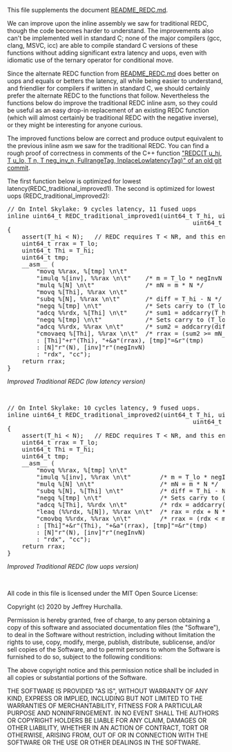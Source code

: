 This file supplements the document [README_REDC.md](README_REDC.md).

We can improve upon the inline assembly we saw for traditional REDC, though the code becomes harder to understand.  The improvements also can't be implemented well in standard C; none of the major compilers (gcc, clang, MSVC, icc) are able to compile standard C versions of these functions without adding significant extra latency and uops, even with idiomatic use of the ternary operator for conditional move.

Since the alternate REDC function from [README_REDC.md](README_REDC.md) does better on uops and equals or betters the latency, all while being easier to understand, and friendlier for compilers if written in standard C, we should certainly prefer the alternate REDC to the functions that follow.  Nevertheless the functions below do improve the traditional REDC inline asm, so they could be useful as an easy drop-in replacement of an existing REDC function (which will almost certainly be traditional REDC with the negative inverse), or they might be interesting for anyone curious.

The improved functions below are correct and produce output equivalent to the previous inline asm we saw for the traditional REDC.  You can find a rough proof of correctness in comments of the C++ function ["REDC(T u_hi, T u_lo, T n, T neg_inv_n, FullrangeTag, InplaceLowlatencyTag)" of an old git commit](https://github.com/hurchalla/modular_arithmetic/blob/66281af1639031b04bdaf9b916e5d5638d3ded25/montgomery_arithmetic/include/hurchalla/montgomery_arithmetic/detail/platform_specific/RedcLargeR.h#L365).

The first function below is optimized for lowest latency(REDC_traditional_improved1).  The second is optimized for lowest uops (REDC_traditional_improved2):</br>


<pre>
// On Intel Skylake: 9 cycles latency, 11 fused uops
inline uint64_t REDC_traditional_improved1(uint64_t T_hi, uint64_t T_lo,
                                                   uint64_t N, uint64_t negInvN)
{
    assert(T_hi < N);   // REDC requires T < NR, and this enforces it.
    uint64_t rrax = T_lo;
    uint64_t Thi = T_hi;
    uint64_t tmp;
    __asm__ (
        "movq %%rax, %[tmp] \n\t"
        "imulq %[inv], %%rax \n\t"    /* m = T_lo * negInvN */
        "mulq %[N] \n\t"              /* mN = m * N */
        "movq %[Thi], %%rax \n\t"
        "subq %[N], %%rax \n\t"       /* diff = T_hi - N */
        "negq %[tmp] \n\t"            /* Sets carry to (T_lo != 0) */
        "adcq %%rdx, %[Thi] \n\t"     /* sum1 = addcarry(T_hi, mN_hi) */
        "negq %[tmp] \n\t"            /* Sets carry to (T_lo != 0) */
        "adcq %%rdx, %%rax \n\t"      /* sum2 = addcarry(diff, mN_hi) */
        "cmovaeq %[Thi], %%rax \n\t"  /* rrax = (sum2 >= mN_hi) ? sum1 : sum2 */
        : [Thi]"+r"(Thi), "+&a"(rrax), [tmp]"=&r"(tmp)
        : [N]"r"(N), [inv]"r"(negInvN)
        : "rdx", "cc");
    return rrax;
}
</pre>
<i>Improved Traditional REDC (low latency version)</i>

</br>

<pre>
// On Intel Skylake: 10 cycles latency, 9 fused uops.
inline uint64_t REDC_traditional_improved2(uint64_t T_hi, uint64_t T_lo,
                                                   uint64_t N, uint64_t negInvN)
{
    assert(T_hi < N);   // REDC requires T < NR, and this enforces it.
    uint64_t rrax = T_lo;
    uint64_t Thi = T_hi;
    uint64_t tmp;
    __asm__ (
        "movq %%rax, %[tmp] \n\t"
        "imulq %[inv], %%rax \n\t"        /* m = T_lo * negInvN */
        "mulq %[N] \n\t"                  /* mN = m * N */
        "subq %[N], %[Thi] \n\t"          /* diff = T_hi - N */
        "negq %[tmp] \n\t"                /* Sets carry to (T_lo != 0) */
        "adcq %[Thi], %%rdx \n\t"         /* rdx = addcarry(diff, mN_hi) */
        "leaq (%%rdx, %[N]), %%rax \n\t"  /* rax = rdx + N */
        "cmovbq %%rdx, %%rax \n\t"        /* rrax = (rdx &lt; mN_hi) ? rdx : rax */
        : [Thi]"+&r"(Thi), "+&a"(rrax), [tmp]"=&r"(tmp)
        : [N]"r"(N), [inv]"r"(negInvN)
        : "rdx", "cc");
    return rrax;
}
</pre>
<i>Improved Traditional REDC (low uops version)</i>

</br>

All code in this file is licensed under the MIT Open Source License:

Copyright (c) 2020 by Jeffrey Hurchalla.

Permission is hereby granted, free of charge, to any person obtaining a copy of this software and associated documentation files (the "Software"), to deal in the Software without restriction, including without limitation the rights to use, copy, modify, merge, publish, distribute, sublicense, and/or sell copies of the Software, and to permit persons to whom the Software is furnished to do so, subject to the following conditions:

The above copyright notice and this permission notice shall be included in all copies or substantial portions of the Software.

THE SOFTWARE IS PROVIDED "AS IS", WITHOUT WARRANTY OF ANY KIND, EXPRESS OR IMPLIED, INCLUDING BUT NOT LIMITED TO THE WARRANTIES OF MERCHANTABILITY, FITNESS FOR A PARTICULAR PURPOSE AND NONINFRINGEMENT. IN NO EVENT SHALL THE AUTHORS OR COPYRIGHT HOLDERS BE LIABLE FOR ANY CLAIM, DAMAGES OR OTHER LIABILITY, WHETHER IN AN ACTION OF CONTRACT, TORT OR OTHERWISE, ARISING FROM, OUT OF OR IN CONNECTION WITH THE SOFTWARE OR THE USE OR OTHER DEALINGS IN THE SOFTWARE.
